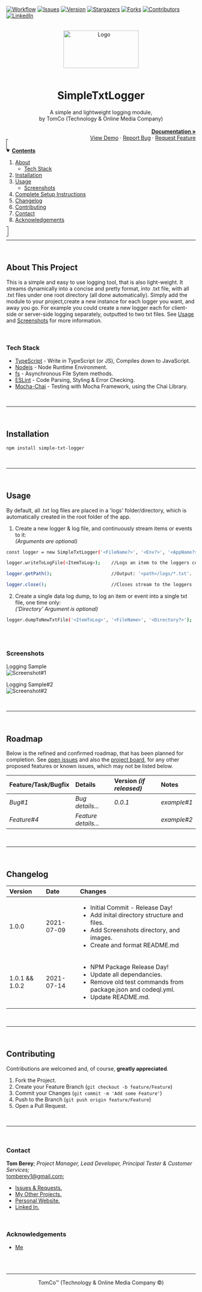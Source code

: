 <!--
*** Using markdown "reference style" links for readability.
*** Reference links are enclosed in brackets [ ] instead of parentheses ( ).
*** See the bottom of this document for the declaration of the reference variables.
*** https://www.markdownguide.org/basic-syntax/#reference-style-links
-->

<!-- PROJECT SHIELDS/BADGES -->
[![Workflow][workflow-shield]][workflow-url]
[![Issues][issues-shield]][issues-url]
[![Version][version-shield]][version-url]
[![Stargazers][stars-shield]][stars-url]
[![Forks][forks-shield]][forks-url]
[![Contributors][contributors-shield]][contributors-url]
[![LinkedIn][linkedin-shield]][linkedin-url]



<!-- PROJECT LOGO & TITLE -->
<br>
<div align="center">
  <a href="https://github.com/tberey">
    <img src="public/assets/logo.png" alt="Logo" width="200" height="100">
  </a><br><br>
  <div align="center"><h1>SimpleTxtLogger</h1>A simple and lightweight logging module,<br>by TomCo (Technology & Online Media Company)</div>
  <div align="right">
    <br>
    <a href="https://github.com/tberey/simple-txt-logger/blob/master/README.md"><strong>Documentation »</strong></a>
    <br>
    <a href="#usage">View Demo</a>
    ·
    <a href="https://github.com/tberey/simple-txt-logger/issues">Report Bug</a>
    ·
    <a href="https://github.com/tberey/simple-txt-logger/issues">Request Feature</a>
  </div>
</div>



<!-- TABLE OF CONTENTS -->
<details open="open" style="padding:4px;display:inline;border-width:1px;border-style:solid;">
  <summary><b style="display: inline-block"><u>Contents</u></b></summary>
    <ol>
        <li>
        <a href="#about-this-project">About</a>
        <ul>
            <li><a href="#tech-stack">Tech Stack</a></li>
        </ul>
        </li>
        <li><a href="#installation">Installation</a></li>
        <li>
          <a href="#usage">Usage</a>
          <ul>
            <li><a href="#screenshots">Screenshots</a></li>
        </ul>
        </li>
        <li><a href="#complete-setup-instructions">Complete Setup Instructions</a></li>
        <li><a href="#changelog">Changelog</a></li>
        <li><a href="#contributing">Contributing</a></li>
        <li><a href="#contact">Contact</a></li>
        <li><a href="#acknowledgements">Acknowledgements</a></li>
    </ol>
</details><hr><br>



<!-- ABOUT THis PROJECT -->
## About This Project
This is a simple and easy to use logging tool, that is also light-weight. It streams dynamically into a concise and pretty format, into .txt file, with all .txt files under one root directory (all done automatically). Simply add the module to your project,create a new instance for each logger you want, and away you go. For example you could create a new logger each for client-side or server-side logging separately, outputted to two txt files. See [Usage](#usage) and [Screenshots](#screenshots) for more information.

<br>

### Tech Stack
* [TypeScript](https://www.typescriptlang.org/) - Write in TypeScript (or JS), Compiles down to JavaScript.
* [Nodejs](https://nodejs.org/en/) - Node Runtime Environment.
* [fs](https://nodejs.org/api/fs.html) - Asynchronous File Sytem methods.
* [ESLint](https://eslint.org/) - Code Parsing, Styling & Error Checking.
* [Mocha-Chai](https://mochajs.org/) - Testing with Mocha Framework, using the Chai Library.

<br><hr><br>



<!-- Setup -->
## Installation
  ```sh
  npm install simple-txt-logger
  ```

<br><hr><br>



<!-- USAGE EXAMPLES -->
## Usage
By default, all .txt log files are placed in a 'logs' folder/directory, which is automatically created in the root folder of the app.

1. Create a new logger & log file, and continuously stream items or events to it:<br>*(Arguments are optional)*
  ```sh
  const logger = new SimpleTxtLogger('<FileName?>', '<Env?>', '<AppName?>');    //Create a logger instance.
  ```
  ```sh
  logger.writeToLogFile(<ItemToLog>);    //Logs an item to the loggers current .txt log file.

  logger.getPath();                      //Output: '<path>/logs/*.txt'.

  logger.close();                        //Closes stream to the loggers .txt log file.
  ```

2. Create a single data log dump, to log an item or event into a single txt file, one time only:<br>*('Directory' Argument is optional)*
  ```sh
  logger.dumpToNewTxtFile('<ItemToLog>', '<FileName>', '<Directory?>');    //Create a single item log file.
  ```


<br><br>

### Screenshots

Logging Sample<br>
![Screenshot#1](https://github.com/tberey/simple-txt-logger/blob/master/screenshots/local-logs-sample.png?raw=true)

Logging Sample#2<br>
![Screenshot#2](https://github.com/tberey/simple-txt-logger/blob/master/screenshots/local-logs-sample-two.png?raw=true)

<br><hr><br>



<!-- ROADMAP -->
## Roadmap
Below is the refined and confirmed roadmap, that has been planned for completion. See [open issues][issues-url] and also the [project board][project-url], for any other proposed features or known issues, which may not be listed below.

| Feature/Task/Bugfix | Details | Version <i>(if released)</i> | Notes |
|:---|:---|:---|:---|
| <i>Bug#1</i> | <i>Bug details...</i> | <i>0.0.1</i> | <i>example#1</i> |
| <i>Feature#4</i> | <i>Feature details...</i> |   | <i>example#2</i> |

<br><hr><br>



<!-- CHANGELOG -->
## Changelog

| Version | Date | Changes |
|:---|:---|:---|
| 1.0.0 | 2021-07-09 | <ul><li>Initial Commit - Release Day!</li><li>Add inital directory structure and files.</li><li>Add Screenshots directory, and images.</li><li>Create and format README.md</li></ul> |
| 1.0.1 && 1.0.2 | 2021-07-14 | <ul><li>NPM Package Release Day!</li><li>Update all dependancies.</li><li>Remove old test commands from package.json and codeql.yml.</li><li>Update README.md.</li></ul> |

<br><hr><br>



<!-- CONTRIBUTING -->
## Contributing
Contributions are welcomed and, of course, **greatly appreciated**.

1. Fork the Project.
2. Create your Feature Branch (`git checkout -b feature/Feature`)
3. Commit your Changes (`git commit -m 'Add some Feature'`)
4. Push to the Branch (`git push origin feature/Feature`)
5. Open a Pull Request.

<br><hr><br>



<!-- CONTACT -->
### Contact

<b>Tom Berey</b>; <i>Project Manager, Lead Developer, Principal Tester & Customer Services;</i><br>tomberey1@gmail.com;

* [Issues & Requests.][issues-url]
* [My Other Projects.](https://github.com/tberey?tab=repositories)
* [Personal Website.](https://tberey.github.io/)
* [Linked In.](https://uk.linkedin.com/in/thomas-berey-2a1860129)

<br>

<!-- ACKNOWLEDGEMENTS -->
### Acknowledgements

* [Me](https://github.com/tberey)


<br><br><hr><div align="center">TomCo&trade; (Technology & Online Media Company &copy;)</div>


<!-- SPECIFIC URLS - NEED CHANGING PER PROJECT -->
<!-- https://www.markdownguide.org/basic-syntax/#reference-style-links -->
[workflow-shield]: https://github.com/tberey/simple-txt-logger/actions/workflows/codeql-analysis.yml/badge.svg
[workflow-url]: https://github.com/tberey/simple-txt-logger/actions
[version-shield]: https://img.shields.io/github/v/release/tberey/simple-txt-logger
[version-url]: https://github.com/tberey/simple-txt-logger/releases/
[stars-shield]: https://img.shields.io/github/stars/tberey/simple-txt-logger.svg
[stars-url]: https://github.com/tberey/simple-txt-logger/stargazers
[contributors-shield]: https://img.shields.io/github/contributors/tberey/simple-txt-logger.svg
[contributors-url]: https://github.com/tberey/simple-txt-logger/graphs/contributors
[forks-shield]: https://img.shields.io/github/forks/tberey/simple-txt-logger.svg
[forks-url]: https://github.com/tberey/simple-txt-logger/network/members
[issues-shield]: https://img.shields.io/github/issues/tberey/simple-txt-logger.svg
[issues-url]: https://github.com/tberey/simple-txt-logger/issues
[linkedin-shield]: https://img.shields.io/badge/-LinkedIn-black.svg?logo=linkedin&colorB=555
[linkedin-url]: https://uk.linkedin.com/in/thomas-berey-2a1860129
[project-url]: https://github.com/tberey/simple-txt-logger/projects